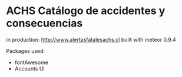 ACHS Catálogo de accidentes y consecuencias
====

in production: http://www.alertasfatalesachs.cl
built with meteor 0.9.4

Packages used:

-  fontAwesome
-  Accounts UI
